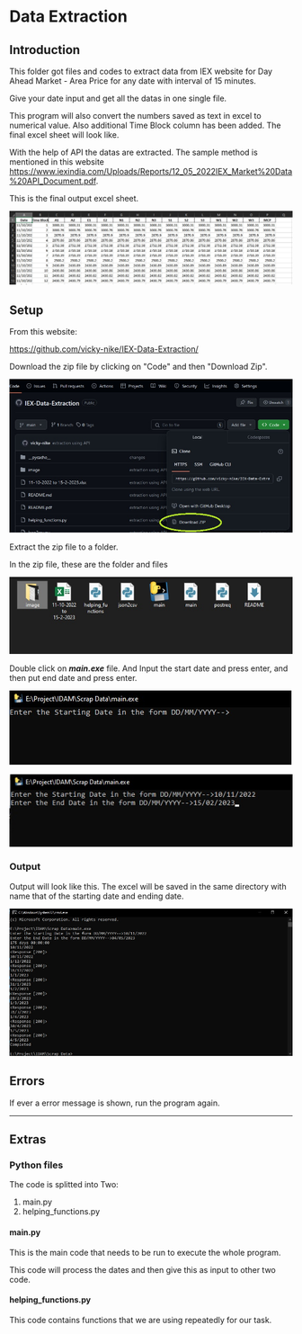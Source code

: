 # Data Extraction

## Introduction

This folder got files and codes to extract data from IEX website for Day Ahead Market - Area Price for any date with interval of 15 minutes.

Give your date input and get all the datas in one single file.

This program will also convert the numbers saved as text in excel to numerical value. Also additional Time Block column has been added. The final excel sheet will look like.

With the help of API the datas are extracted. The sample method is mentioned in this website https://www.iexindia.com/Uploads/Reports/12_05_2022IEX_Market%20Data%20API_Document.pdf.

This is the final output excel sheet.

![Image](image/sample_excel_look.jpg "Sample Excel Look")

## Setup

From this website:

https://github.com/vicky-nike/IEX-Data-Extraction/

Download the zip file by clicking on "Code" and then "Download Zip".

![Image](image/github.jpg "Zip file overview")

Extract the zip file to a folder.

In the zip file, these are the folder and files

![Image](image/zip_file_overview.jpg "Zip file overview")

Double click on ***main.exe*** file. And Input the start date and press enter, and then put end date and press enter.

![Image](image/editor.jpg "constant.py editor")

![Image](image/editor2.jpg "constant.py editor")

### Output

Output will look like this. The excel will be saved in the same directory with name that of the starting date and ending date.

![Image](image/output_of_program.jpg "constant.py editor")

## Errors

If ever a error message is shown, run the program again.

---

## Extras

### Python files

The code is splitted into Two:

1. main.py
2. helping_functions.py

#### main.py

This is the main code that needs to be run to execute the whole program.

This code will process the dates and then give this as input to other two code.

#### helping_functions.py

This code contains functions that we are using repeatedly for our task.
